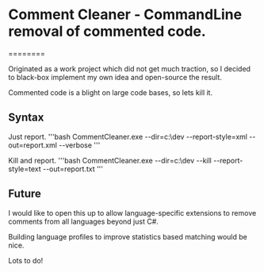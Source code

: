 # Comment Cleaner - CommandLine removal of commented code.

========

Originated as a work project which did not get much traction, so I decided to black-box implement my own idea and open-source the result. 

Commented code is a blight on large code bases, so lets kill it.

## Syntax


Just report.
'''bash
CommentCleaner.exe --dir=c:\dev --report-style=xml --out=report.xml --verbose
'''

Kill and report.
'''bash
CommentCleaner.exe --dir=c:\dev --kill --report-style=text --out=report.txt
'''

## Future

I would like to open this up to allow language-specific extensions to remove comments from all languages beyond just C#.

Building language profiles to improve statistics based matching would be nice.

Lots to do!